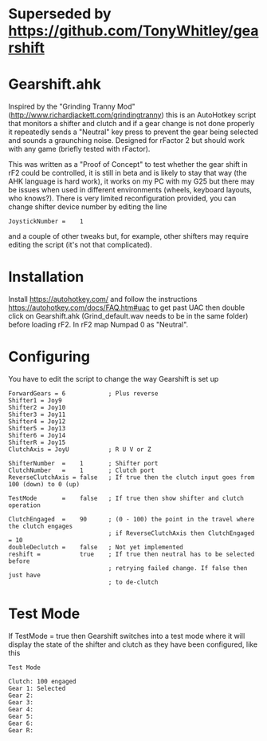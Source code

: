 # Superseded by https://github.com/TonyWhitley/gearshift

# Gearshift.ahk
Inspired by the "Grinding Tranny Mod" (http://www.richardjackett.com/grindingtranny) this is an AutoHotkey script that monitors a shifter and clutch and if a gear change is not done properly it repeatedly sends a "Neutral" key press to prevent the gear being selected and sounds a graunching noise. Designed for rFactor 2 but should work with any game (briefly tested with rFactor).

This was written as a "Proof of Concept" to test whether the gear shift in rF2 could be controlled, it is still in beta and is likely to stay that way (the AHK language is hard work), it works on my PC with my G25 but there may be issues when used in different environments (wheels, keyboard layouts, who knows?).  There is very limited reconfiguration provided, you can change shifter device number by editing the line
```
JoystickNumber =    1
```
and a couple of other tweaks but, for example, other shifters may require editing the script (it's not that complicated).

# Installation
Install https://autohotkey.com/ and follow the instructions https://autohotkey.com/docs/FAQ.htm#uac to get past UAC then double click on Gearshift.ahk (Grind_default.wav needs to be in the same folder) before loading rF2. In rF2 map Numpad 0 as "Neutral".

# Configuring
You have to edit the script to change the way Gearshift is set up
```
ForwardGears = 6            ; Plus reverse
Shifter1 = Joy9
Shifter2 = Joy10
Shifter3 = Joy11
Shifter4 = Joy12
Shifter5 = Joy13
Shifter6 = Joy14
ShifterR = Joy15
ClutchAxis = JoyU           ; R U V or Z

ShifterNumber  =    1       ; Shifter port
ClutchNumber   =    1       ; Clutch port
ReverseClutchAxis = false   ; If true then the clutch input goes from 100 (down) to 0 (up)

TestMode       =    false   ; If true then show shifter and clutch operation

ClutchEngaged  =    90      ; (0 - 100) the point in the travel where the clutch engages
                            ; if ReverseClutchAxis then ClutchEngaged = 10
doubleDeclutch =    false   ; Not yet implemented
reshift =           true    ; If true then neutral has to be selected before
                            ; retrying failed change. If false then just have
                            ; to de-clutch
```
# Test Mode
If TestMode = true then Gearshift switches into a test mode where it will display the state of the shifter and clutch as they have been configured, like this

```
Test Mode

Clutch: 100 engaged
Gear 1: Selected
Gear 2: 
Gear 3: 
Gear 4: 
Gear 5: 
Gear 6: 
Gear R: 
```
